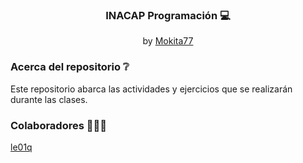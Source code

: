 <div align="center">
  <h3>INACAP Programación 💻 </h3>
  by <a href="https://github.com/Mokita77">Mokita77</a>
</div>

### Acerca del repositorio ❔
Este repositorio abarca las actividades y ejercicios que se realizarán durante las clases.

### Colaboradores 👨🏻‍💻
[le01q](https://github.com/le01q)
